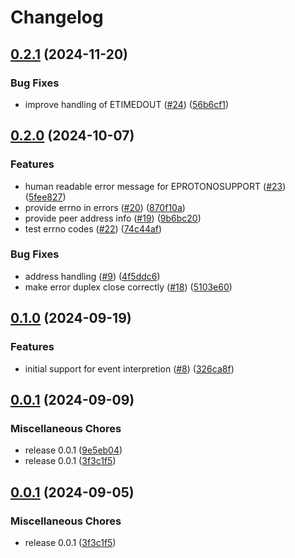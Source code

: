 # Changelog

## [0.2.1](https://github.com/onomondo/node-lksctp/compare/v0.2.0...v0.2.1) (2024-11-20)


### Bug Fixes

* improve handling of ETIMEDOUT ([#24](https://github.com/onomondo/node-lksctp/issues/24)) ([56b6cf1](https://github.com/onomondo/node-lksctp/commit/56b6cf11d8cf537a735c914739b950b86352e4d5))

## [0.2.0](https://github.com/onomondo/node-lksctp/compare/v0.1.0...v0.2.0) (2024-10-07)


### Features

* human readable error message for EPROTONOSUPPORT ([#23](https://github.com/onomondo/node-lksctp/issues/23)) ([5fee827](https://github.com/onomondo/node-lksctp/commit/5fee8271b7b3eab89f1d1c1b2db744851ebe13ab))
* provide errno in errors ([#20](https://github.com/onomondo/node-lksctp/issues/20)) ([870f10a](https://github.com/onomondo/node-lksctp/commit/870f10ac53442428cf54176b138f1a9e374e1654))
* provide peer address info ([#19](https://github.com/onomondo/node-lksctp/issues/19)) ([9b6bc20](https://github.com/onomondo/node-lksctp/commit/9b6bc20af0696d2faf9b0821790406bb01d0272c))
* test errno codes ([#22](https://github.com/onomondo/node-lksctp/issues/22)) ([74c44af](https://github.com/onomondo/node-lksctp/commit/74c44afdf10df537df00370a5576ddb5aa1b5502))


### Bug Fixes

* address handling ([#9](https://github.com/onomondo/node-lksctp/issues/9)) ([4f5ddc6](https://github.com/onomondo/node-lksctp/commit/4f5ddc6c809af01bc505a0df656326c93a87e6c9))
* make error duplex close correctly ([#18](https://github.com/onomondo/node-lksctp/issues/18)) ([5103e60](https://github.com/onomondo/node-lksctp/commit/5103e605e83ddd121fe607f58be43713933af0d6))

## [0.1.0](https://github.com/onomondo/node-lksctp/compare/v0.0.1...v0.1.0) (2024-09-19)


### Features

* initial support for event interpretion ([#8](https://github.com/onomondo/node-lksctp/issues/8)) ([326ca8f](https://github.com/onomondo/node-lksctp/commit/326ca8f78abb88cfc34d4745a1454eac5b24f0ed))

## [0.0.1](https://github.com/onomondo/node-lksctp/compare/v0.0.1...v0.0.1) (2024-09-09)


### Miscellaneous Chores

* release 0.0.1 ([9e5eb04](https://github.com/onomondo/node-lksctp/commit/9e5eb04ab801350e8d6c88fc8994cd5f05df5a48))
* release 0.0.1 ([3f3c1f5](https://github.com/onomondo/node-lksctp/commit/3f3c1f55dbf9e94f2e75620f02e18aefa4f9ebb2))

## [0.0.1](https://github.com/onomondo/node-lksctp/compare/v0.0.1...v0.0.1) (2024-09-05)


### Miscellaneous Chores

* release 0.0.1 ([3f3c1f5](https://github.com/onomondo/node-lksctp/commit/3f3c1f55dbf9e94f2e75620f02e18aefa4f9ebb2))
